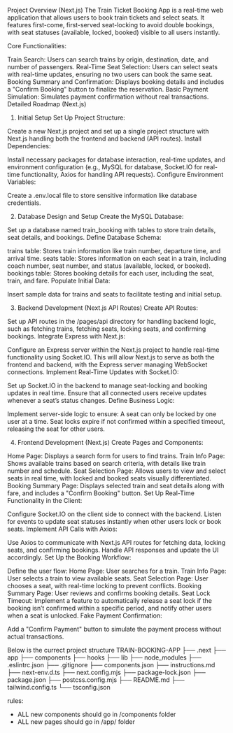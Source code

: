 Project Overview (Next.js)
The Train Ticket Booking App is a real-time web application that allows users to book train tickets and select seats. It features first-come, first-served seat-locking to avoid double bookings, with seat statuses (available, locked, booked) visible to all users instantly.

Core Functionalities:

Train Search: Users can search trains by origin, destination, date, and number of passengers.
Real-Time Seat Selection: Users can select seats with real-time updates, ensuring no two users can book the same seat.
Booking Summary and Confirmation: Displays booking details and includes a "Confirm Booking" button to finalize the reservation.
Basic Payment Simulation: Simulates payment confirmation without real transactions.
Detailed Roadmap (Next.js)

1. Initial Setup
Set Up Project Structure:

Create a new Next.js project and set up a single project structure with Next.js handling both the frontend and backend (API routes).
Install Dependencies:

Install necessary packages for database interaction, real-time updates, and environment configuration (e.g., MySQL for database, Socket.IO for real-time functionality, Axios for handling API requests).
Configure Environment Variables:

Create a .env.local file to store sensitive information like database credentials.


2. Database Design and Setup
Create the MySQL Database:

Set up a database named train_booking with tables to store train details, seat details, and bookings.
Define Database Schema:

trains table: Stores train information like train number, departure time, and arrival time.
seats table: Stores information on each seat in a train, including coach number, seat number, and status (available, locked, or booked).
bookings table: Stores booking details for each user, including the seat, train, and fare.
Populate Initial Data:

Insert sample data for trains and seats to facilitate testing and initial setup.


3. Backend Development (Next.js API Routes)
Create API Routes:

Set up API routes in the /pages/api directory for handling backend logic, such as fetching trains, fetching seats, locking seats, and confirming bookings.
Integrate Express with Next.js:

Configure an Express server within the Next.js project to handle real-time functionality using Socket.IO. This will allow Next.js to serve as both the frontend and backend, with the Express server managing WebSocket connections.
Implement Real-Time Updates with Socket.IO:

Set up Socket.IO in the backend to manage seat-locking and booking updates in real time. Ensure that all connected users receive updates whenever a seat’s status changes.
Define Business Logic:

Implement server-side logic to ensure:
A seat can only be locked by one user at a time.
Seat locks expire if not confirmed within a specified timeout, releasing the seat for other users.


4. Frontend Development (Next.js)
Create Pages and Components:

Home Page: Displays a search form for users to find trains.
Train Info Page: Shows available trains based on search criteria, with details like train number and schedule.
Seat Selection Page: Allows users to view and select seats in real time, with locked and booked seats visually differentiated.
Booking Summary Page: Displays selected train and seat details along with fare, and includes a "Confirm Booking" button.
Set Up Real-Time Functionality in the Client:

Configure Socket.IO on the client side to connect with the backend. Listen for events to update seat statuses instantly when other users lock or book seats.
Implement API Calls with Axios:

Use Axios to communicate with Next.js API routes for fetching data, locking seats, and confirming bookings.
Handle API responses and update the UI accordingly.
Set Up the Booking Workflow:

Define the user flow:
Home Page: User searches for a train.
Train Info Page: User selects a train to view available seats.
Seat Selection Page: User chooses a seat, with real-time locking to prevent conflicts.
Booking Summary Page: User reviews and confirms booking details.
Seat Lock Timeout: Implement a feature to automatically release a seat lock if the booking isn’t confirmed within a specific period, and notify other users when a seat is unlocked.
Fake Payment Confirmation:

Add a "Confirm Payment" button to simulate the payment process without actual transactions.


Below is the currect project structure
TRAIN-BOOKING-APP
├── .next
├── app
├── components
├── hooks
├── lib
├── node_modules
├── .eslintrc.json
├── .gitignore
├── components.json
├── instructions.md
├── next-env.d.ts
├── next.config.mjs
├── package-lock.json
├── package.json
├── postcss.config.mjs
├── README.md
├── tailwind.config.ts
└── tsconfig.json


rules:
- ALL new components should go in /components folder
- ALL new pages should go in /app/ folder


